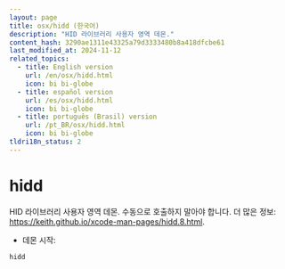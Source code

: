 ```yaml
---
layout: page
title: osx/hidd (한국어)
description: "HID 라이브러리 사용자 영역 데몬."
content_hash: 3290ae1311e43325a79d3333480b8a418dfcbe61
last_modified_at: 2024-11-12
related_topics:
  - title: English version
    url: /en/osx/hidd.html
    icon: bi bi-globe
  - title: español version
    url: /es/osx/hidd.html
    icon: bi bi-globe
  - title: português (Brasil) version
    url: /pt_BR/osx/hidd.html
    icon: bi bi-globe
tldri18n_status: 2
---
```

# hidd

HID 라이브러리 사용자 영역 데몬.
수동으로 호출하지 말아야 합니다.
더 많은 정보: <https://keith.github.io/xcode-man-pages/hidd.8.html>.

- 데몬 시작:

`hidd`
